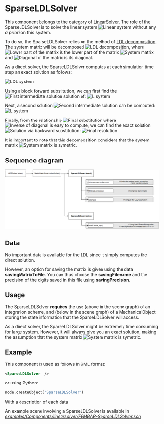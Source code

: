 SparseLDLSolver
===============

This component belongs to the category of [LinearSolver](https://www.sofa-framework.org/community/doc/main-principles/system-resolution/linear-solvers/). The role of the SparseLDLSolver is to solve the linear system <img class="latex" src="https://latex.codecogs.com/png.latex?$$\mathbf{A}x=b$$" title="Linear system" /> without any _a priori_ on this system.


To do so, the SparseLDLSolver relies on the method of [LDL decomposition](https://en.wikipedia.org/wiki/Cholesky_decomposition#LDL_decomposition_2). The system matrix will be decomposed <img class="latex" src="https://latex.codecogs.com/png.latex?$$\mathbf{A}=\mathbf{L}\mathbf{D}\mathbf{L}^T$$" title="LDL decomposition" />, where <img class="latex" src="https://latex.codecogs.com/png.latex?$$\mathbf{L}$$" title="Lower part of the matrix" /> is the lower part of the matrix <img class="latex" src="https://latex.codecogs.com/png.latex?$$\mathbf{A}$$" title="System matrix" /> and <img class="latex" src="https://latex.codecogs.com/png.latex?$$\mathbf{D}$$" title="Diagonal of the matrix" /> is its diagonal.

As a direct solver, the SparseLDLSolver computes at each simulation time step an exact solution as follows:

<img class="latex" src="https://latex.codecogs.com/png.latex?$$\mathbf{A}=\mathbf{L}\mathbf{D}\mathbf{L}^Tx=b$$" title="LDL system" />

Using a block forward substitution, we can first find the <img class="latex" src="https://latex.codecogs.com/png.latex?$$z$$" title="First intermediate solution" /> solution of: <img class="latex" src="https://latex.codecogs.com/png.latex?$$\mathbf{A}=\mathbf{L}z=b$$" title="L system" />

Next, a second solution <img class="latex" src="https://latex.codecogs.com/png.latex?$$y$$" title="Second intermediate solution" />  can be computed: <img class="latex" src="https://latex.codecogs.com/png.latex?$$\mathbf{A}=\mathbf{D}y=z$$" title="L system" />

Finally, from the relationship <img class="latex" src="https://latex.codecogs.com/png.latex?$$y=z\mathbf{D}^{-1}$$" title="Final substitution" /> where <img class="latex" src="https://latex.codecogs.com/png.latex?$$\mathbf{D}^{-1}$$" title="Inverse of diagonal" /> is easy to compute, we can find the exact solution <img class="latex" src="https://latex.codecogs.com/png.latex?$$x$$" title="Solution" /> via backward substitution: <img class="latex" src="https://latex.codecogs.com/png.latex?$$\mathbf{A}=\mathbf{L}^Tx=y$$" title="Final resolution" />

It is important to note that this decomposition considers that the system matrix <img class="latex" src="https://latex.codecogs.com/png.latex?$$\mathbf{A}$$" title="System matrix" /> is symetric.




Sequence diagram
----------------

<a href="https://github.com/sofa-framework/doc/blob/master/Images/linearsolver/SparseLDLSolver.png?raw=true"><img src="https://github.com/sofa-framework/doc/blob/master/Images/linearsolver/SparseLDLSolver.png?raw=true" title="Flow diagram for the SparseLDLSolver"/></a>




Data  
----

No important data is available for the LDL since it simply computes the direct solution.

However, an option for saving the matrix is given using the data **savingMatrixToFile**. You can thus choose the **savingFilename** and the precision of the digits saved in this file using **savingPrecision**.



Usage
-----

The SparseLDLSolver **requires** the use (above in the scene graph) of an integration scheme, and (below in the scene graph) of a MechanicalObject storing the state information that the SparseLDLSolver will access.

As a direct solver, the SparseLDLSolver might be extremely time consuming for large system. However, it will always give you an exact solution, making the assumption that the system matrix <img class="latex" src="https://latex.codecogs.com/png.latex?$$\mathbf{A}$$" title="System matrix" /> is symetric.




Example
-------

This component is used as follows in XML format:

``` xml
<SparseLDLSolver  />
```

or using Python:

``` python
node.createObject('SparseLDLSolver')
```

With a description of each data

An example scene involving a SparseLDLSolver is available in [*examples/Components/linearsolver/FEMBAR-SparseLDLSolver.scn*](https://github.com/sofa-framework/sofa/blob/master/examples/Components/linearsolver/FEMBAR-SparseLDLSolver.scn)